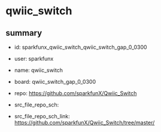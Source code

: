 # qwiic_switch
 
## summary 
* id: sparkfunx_qwiic_switch_qwiic_switch_gap_0_0300
* user: sparkfunx
* name: qwiic_switch
* board: qwiic_switch_gap_0_0300
* repo: https://github.com/sparkfunX/Qwiic_Switch



* src_file_repo_sch: 
* src_file_repo_sch_link: https://github.com/sparkfunX/Qwiic_Switch/tree/master/




